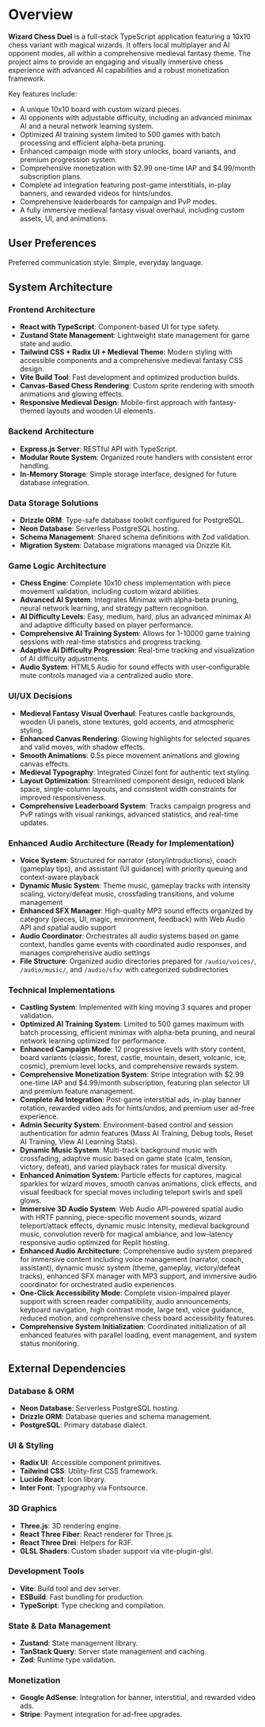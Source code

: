 # Overview

**Wizard Chess Duel** is a full-stack TypeScript application featuring a 10x10 chess variant with magical wizards. It offers local multiplayer and AI opponent modes, all within a comprehensive medieval fantasy theme. The project aims to provide an engaging and visually immersive chess experience with advanced AI capabilities and a robust monetization framework.

Key features include:
- A unique 10x10 board with custom wizard pieces.
- AI opponents with adjustable difficulty, including an advanced minimax AI and a neural network learning system.
- Optimized AI training system limited to 500 games with batch processing and efficient alpha-beta pruning.
- Enhanced campaign mode with story unlocks, board variants, and premium progression system.
- Comprehensive monetization with $2.99 one-time IAP and $4.99/month subscription plans.
- Complete ad integration featuring post-game interstitials, in-play banners, and rewarded videos for hints/undos.
- Comprehensive leaderboards for campaign and PvP modes.
- A fully immersive medieval fantasy visual overhaul, including custom assets, UI, and animations.

## User Preferences

Preferred communication style: Simple, everyday language.

## System Architecture

### Frontend Architecture
- **React with TypeScript**: Component-based UI for type safety.
- **Zustand State Management**: Lightweight state management for game state and audio.
- **Tailwind CSS + Radix UI + Medieval Theme**: Modern styling with accessible components and a comprehensive medieval fantasy CSS design.
- **Vite Build Tool**: Fast development and optimized production builds.
- **Canvas-Based Chess Rendering**: Custom sprite rendering with smooth animations and glowing effects.
- **Responsive Medieval Design**: Mobile-first approach with fantasy-themed layouts and wooden UI elements.

### Backend Architecture
- **Express.js Server**: RESTful API with TypeScript.
- **Modular Route System**: Organized route handlers with consistent error handling.
- **In-Memory Storage**: Simple storage interface, designed for future database integration.

### Data Storage Solutions
- **Drizzle ORM**: Type-safe database toolkit configured for PostgreSQL.
- **Neon Database**: Serverless PostgreSQL hosting.
- **Schema Management**: Shared schema definitions with Zod validation.
- **Migration System**: Database migrations managed via Drizzle Kit.

### Game Logic Architecture
- **Chess Engine**: Complete 10x10 chess implementation with piece movement validation, including custom wizard abilities.
- **Advanced AI System**: Integrates Minimax with alpha-beta pruning, neural network learning, and strategy pattern recognition.
- **AI Difficulty Levels**: Easy, medium, hard, plus an advanced minimax AI and adaptive difficulty based on player performance.
- **Comprehensive AI Training System**: Allows for 1-10000 game training sessions with real-time statistics and progress tracking.
- **Adaptive AI Difficulty Progression**: Real-time tracking and visualization of AI difficulty adjustments.
- **Audio System**: HTML5 Audio for sound effects with user-configurable mute controls managed via a centralized audio store.

### UI/UX Decisions
- **Medieval Fantasy Visual Overhaul**: Features castle backgrounds, wooden UI panels, stone textures, gold accents, and atmospheric styling.
- **Enhanced Canvas Rendering**: Glowing highlights for selected squares and valid moves, with shadow effects.
- **Smooth Animations**: 0.5s piece movement animations and glowing canvas effects.
- **Medieval Typography**: Integrated Cinzel font for authentic text styling.
- **Layout Optimization**: Streamlined component design, reduced blank space, single-column layouts, and consistent width constraints for improved responsiveness.
- **Comprehensive Leaderboard System**: Tracks campaign progress and PvP ratings with visual rankings, advanced statistics, and real-time updates.

### Enhanced Audio Architecture (Ready for Implementation)
- **Voice System**: Structured for narrator (story/introductions), coach (gameplay tips), and assistant (UI guidance) with priority queuing and context-aware playback
- **Dynamic Music System**: Theme music, gameplay tracks with intensity scaling, victory/defeat music, crossfading transitions, and volume management
- **Enhanced SFX Manager**: High-quality MP3 sound effects organized by category (pieces, UI, magic, environment, feedback) with Web Audio API and spatial audio support
- **Audio Coordinator**: Orchestrates all audio systems based on game context, handles game events with coordinated audio responses, and manages comprehensive audio settings
- **File Structure**: Organized audio directories prepared for `/audio/voices/`, `/audio/music/`, and `/audio/sfx/` with categorized subdirectories

### Technical Implementations
- **Castling System**: Implemented with king moving 3 squares and proper validation.
- **Optimized AI Training System**: Limited to 500 games maximum with batch processing, efficient minimax with alpha-beta pruning, and neural network learning optimized for performance.
- **Enhanced Campaign Mode**: 12 progressive levels with story content, board variants (classic, forest, castle, mountain, desert, volcanic, ice, cosmic), premium level locks, and comprehensive rewards system.
- **Comprehensive Monetization System**: Stripe integration with $2.99 one-time IAP and $4.99/month subscription, featuring plan selector UI and premium feature management.
- **Complete Ad Integration**: Post-game interstitial ads, in-play banner rotation, rewarded video ads for hints/undos, and premium user ad-free experience.
- **Admin Security System**: Environment-based control and session authentication for admin features (Mass AI Training, Debug tools, Reset AI Training, View AI Learning Stats).
- **Dynamic Music System**: Multi-track background music with crossfading, adaptive music based on game state (calm, tension, victory, defeat), and varied playback rates for musical diversity.
- **Enhanced Animation System**: Particle effects for captures, magical sparkles for wizard moves, smooth canvas animations, click effects, and visual feedback for special moves including teleport swirls and spell glows.
- **Immersive 3D Audio System**: Web Audio API-powered spatial audio with HRTF panning, piece-specific movement sounds, wizard teleport/attack effects, dynamic music intensity, medieval background music, convolution reverb for magical ambiance, and low-latency responsive audio optimized for Replit hosting.
- **Enhanced Audio Architecture**: Comprehensive audio system prepared for immersive content including voice management (narrator, coach, assistant), dynamic music system (theme, gameplay, victory/defeat tracks), enhanced SFX manager with MP3 support, and immersive audio coordinator for orchestrated audio experiences.
- **One-Click Accessibility Mode**: Complete vision-impaired player support with screen reader compatibility, audio announcements, keyboard navigation, high contrast mode, large text, voice guidance, reduced motion, and comprehensive chess board accessibility features.
- **Comprehensive System Initialization**: Coordinated initialization of all enhanced features with parallel loading, event management, and system status monitoring.

## External Dependencies

### Database & ORM
- **Neon Database**: Serverless PostgreSQL hosting.
- **Drizzle ORM**: Database queries and schema management.
- **PostgreSQL**: Primary database dialect.

### UI & Styling
- **Radix UI**: Accessible component primitives.
- **Tailwind CSS**: Utility-first CSS framework.
- **Lucide React**: Icon library.
- **Inter Font**: Typography via Fontsource.

### 3D Graphics
- **Three.js**: 3D rendering engine.
- **React Three Fiber**: React renderer for Three.js.
- **React Three Drei**: Helpers for R3F.
- **GLSL Shaders**: Custom shader support via vite-plugin-glsl.

### Development Tools
- **Vite**: Build tool and dev server.
- **ESBuild**: Fast bundling for production.
- **TypeScript**: Type checking and compilation.

### State & Data Management
- **Zustand**: State management library.
- **TanStack Query**: Server state management and caching.
- **Zod**: Runtime type validation.

### Monetization
- **Google AdSense**: Integration for banner, interstitial, and rewarded video ads.
- **Stripe**: Payment integration for ad-free upgrades.